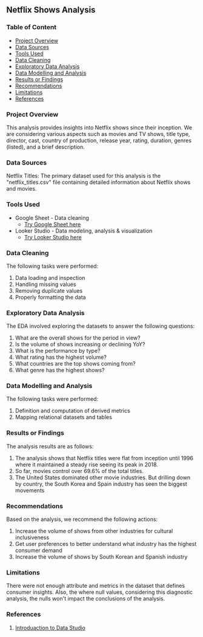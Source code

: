 ## Netflix Shows Analysis

### Table of Content

- [Project Overview](#project-overview)
- [Data Sources](#data-sources)
- [Tools Used](#tools-used)
- [Data Cleaning](#data-cleaning)
- [Exploratory Data Analysis](#exploratory-data-analysis)
- [Data Modelling and Analysis](#data-modelling-and-analysis)
- [Results or Findings](#results-or-findings)
- [Recommendations](#recommendations)
- [Limitations](#limitations)
- [References](#references)

  
### Project Overview

This analysis provides insights into Netflix shows since their inception. We are considering various aspects such as movies and TV shows, title type, director, cast, country of production, release year, rating, duration, genres (listed), and a brief description.

### Data Sources

Netflix Titles: The primary dataset used for this analysis is the "netflix_titles.csv" file containing detailed information about Netflix shows and movies.

### Tools Used

- Google Sheet - Data cleaning
  - [Try Google Sheet here](https://docs.google.com/spreadsheets/)
- Looker Studio - Data modeling, analysis & visualization
  - [Try Looker Studio here](https://lookerstudio.google.com/)
 
### Data Cleaning

The following tasks were performed:
1. Data loading and inspection
2. Handling missing values
3. Removing duplicate values
4. Properly formatting the data

### Exploratory Data Analysis

The EDA involved exploring the datasets to answer the following questions:
1. What are the overall shows for the period in view?
2. Is the volume of shows increasing or declining YoY?
3. What is the performance by type?
4. What rating has the highest volume?
5. What countries are the top shows coming from?
6. What genre has the highest shows?

### Data Modelling and Analysis

The following tasks were performed:
1. Definition and computation of derived metrics
2. Mapping relational datasets and tables

### Results or Findings
The analysis results are as follows:
1. The analysis shows that Netflix titles were flat from inception until 1996 where it maintained a steady rise seeing its peak in 2018.
2. So far, movies control over 69.6% of the total titles.
3. The United States dominated other movie industries. But drilling down by country, the South Korea and Spain industry has seen the biggest movements

### Recommendations
Based on the analysis, we recommend the following actions:
1. Increase the volume of shows from other industries for cultural inclusiveness
2. Get user preferences to better understand what industry has the highest consumer demand
3. Increase the volume of shows by South Korean and Spanish industry

### Limitations
There were not enough attribute and metrics in the dataset that defines consumer insights. Also, the where null values, considering this diagnostic analysis, the nulls won't impact the conclusions of the analysis.

### References
1. [Introduaction to Data Studio](https://analytics.google.com/analytics/academy/course/10/unit/1/lesson/3)

